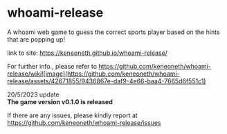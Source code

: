 # whoami-release
A whoami web game to guess the correct sports player based on the hints that are popping up!

link to site:  https://keneoneth.github.io/whoami-release/  

For further info., please refer to https://github.com/keneoneth/whoami-release/wiki![image](https://github.com/keneoneth/whoami-release/assets/42671855/9436867e-daf9-4e66-baa4-7665d6f551c1)

20/5/2023 update  
**The game version v0.1.0 is released**  

If there are any issues, please kindly report at https://github.com/keneoneth/whoami-release/issues  
